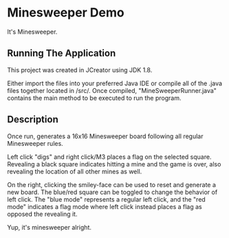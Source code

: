 # Minesweeper Demo
It's Minesweeper.

## Running The Application

This project was created in JCreator using JDK 1.8.

Either import the files into your preferred Java IDE or compile all of the .java files together located in /src/.
Once compiled, "MineSweeperRunner.java" contains the main method to be executed to run the program.

## Description

Once run, generates a 16x16 Minesweeper board following all regular Minesweeper rules.

Left click "digs" and right click/M3 places a flag on the selected square. Revealing a black square indicates hitting a mine and the game is over, also revealing the location of all other mines as well.

On the right, clicking the smiley-face can be used to reset and generate a new board. The blue/red square can be toggled to change the behavior of left click.
The "blue mode" represents a regular left click, and the "red mode" indicates a flag mode where left click instead places a flag as opposed the revealing it.

Yup, it's minesweeper alright.
